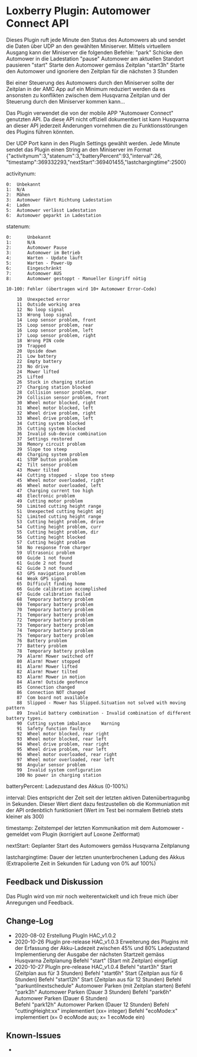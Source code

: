 # Loxberry Plugin: Automower Connect API
Dieses Plugin ruft jede Minute den Status des Automowers ab und sendet die Daten über UDP an den gewählten Miniserver. Mittels virtuellem Ausgang kann der Miniserver die folgenden Befehle:
 "park" 		Schicke den Automower in die Ladestation
 "pause"		Automower am aktuellen Standort pausieren
 "start"		Starte den Automower gemäss Zeitplan
 "start3h" 		Starte den Automower und ignoriere den Zeitplan für die nächsten 3 Stunden

Bei einer Steuerung des Automowers durch den Miniserver sollte der Zeitplan in der AMC App auf ein Minimum reduziert werden da es ansonsten zu konflikten zwischen dem Husqvarna Zeitplan und der Steuerung durch den Miniserver kommen kann...

Das Plugin verwendet die von der mobile APP "Automower Connect" genutzten API. Da diese API nicht offiziell dokumentiert ist kann Husqvarna an dieser API jederzeit Änderungen vornehmen die zu Funktionsstörungen des Plugins führen könnten.

Der UDP Port kann in den PlugIn Settings gewählt werden.
Jede Minute sendet das Plugin einen String an den Miniserver im Format {"activitynum":3,"statenum":3,"batteryPercent":93,"interval":26, "timestamp":369332293,"nextStart":369401455,"lastchargingtime":2500}

activitynum:

    0:  Unbekannt
    1:  N/A
    2:  Mähen
    3:  Automower fährt Richtung Ladestation
    4:  Laden
    5:  Automower verlässt Ladestation
    6:  Automower geparkt in Ladestation

statenum:

    0:      Unbekannt
    1:      N/A
    2:      Automower Pause
    3:      Automower im Betrieb
    4:      Warten - Update läuft
    5:      Warten - Power-Up
    6:      Eingeschränkt
    7:      Automower AUS
    8:      Automower gestoppt - Manueller Eingriff nötig
    
    10-100: Fehler (übertragen wird 10+ Automower Error-Code)

        10  Unexpected error
        11  Outside working area
        12  No loop signal
        13  Wrong loop signal
        14  Loop sensor problem, front
        15  Loop sensor problem, rear
        16  Loop sensor problem, left
        17  Loop sensor problem, right
        18  Wrong PIN code
        19  Trapped
        20  Upside down
        21  Low battery
        22  Empty battery
        23  No drive
        24  Mower lifted
        25  Lifted
        26  Stuck in charging station
        27  Charging station blocked
        28  Collision sensor problem, rear
        29  Collision sensor problem, front
        30  Wheel motor blocked, right
        31  Wheel motor blocked, left
        32  Wheel drive problem, right
        33  Wheel drive problem, left
        34  Cutting system blocked
        35  Cutting system blocked
        36  Invalid sub-device combination
        37  Settings restored
        38  Memory circuit problem
        39  Slope too steep
        40  Charging system problem
        41  STOP button problem
        42  Tilt sensor problem
        43  Mower tilted
        44  Cutting stopped - slope too steep
        45  Wheel motor overloaded, right
        46  Wheel motor overloaded, left
        47  Charging current too high
        48  Electronic problem
        49  Cutting motor problem
        50  Limited cutting height range
        51  Unexpected cutting height adj
        52  Limited cutting height range
        53  Cutting height problem, drive
        54  Cutting height problem, curr
        55  Cutting height problem, dir
        56  Cutting height blocked
        57  Cutting height problem
        58  No response from charger
        59  Ultrasonic problem
        60  Guide 1 not found
        61  Guide 2 not found
        62  Guide 3 not found
        63  GPS navigation problem
        64  Weak GPS signal
        65  Difficult finding home
        66  Guide calibration accomplished
        67  Guide calibration failed
        68  Temporary battery problem
        69  Temporary battery problem
        70  Temporary battery problem
        71  Temporary battery problem
        72  Temporary battery problem
        73  Temporary battery problem
        74  Temporary battery problem
        75  Temporary battery problem
        76  Battery problem
        77  Battery problem
        78  Temporary battery problem
        79  Alarm! Mower switched off
        80  Alarm! Mower stopped
        81  Alarm! Mower lifted
        82  Alarm! Mower tilted
        83  Alarm! Mower in motion
        84  Alarm! Outside geofence
        85  Connection changed
        86  Connection NOT changed
        87  Com board not available
        88  Slipped - Mower has Slipped.Situation not solved with moving pattern
        89  Invalid battery combination - Invalid combination of different battery types.
        90  Cutting system imbalance    Warning
        91  Safety function faulty
        92  Wheel motor blocked, rear right
        93  Wheel motor blocked, rear left
        94  Wheel drive problem, rear right
        95  Wheel drive problem, rear left
        96  Wheel motor overloaded, rear right
        97  Wheel motor overloaded, rear left
        98  Angular sensor problem
        99  Invalid system configuration
        100 No power in charging station

batteryPercent:
    Ladezustand des Akkus (0-100%)
    
interval:
    Dies entspricht der Zeit seit der letzten aktiven Datenübertragunbg in Sekunden. Dieser Wert dient dazu festzustellen ob die Kommuniation mit der API ordenbtlich funktioniert (Wert im Test bei normalem Betrieb stets kleiner als 300)

timestamp:
	Zeitstempel der letzten Kommunikation mit dem Automower - gemeldet vom Plugin (korrigiert auf Loxone Zeitformat)

nextStart:
	Geplanter Start des Automowers gemäss Husqvarna Zeitplanung
	
lastchargingtime:
	Dauer der letzten ununterbrochenen Ladung des Akkus (Extrapolierte Zeit in Sekunden für Ladung von 0% auf 100%)

## Feedback und Diskussion
Das PlugIn wird von mir noch weiterentwickelt und ich freue mich über Anregungen und Feedback.

## Change-Log
- 2020-08-02  Erstellung PlugIn HAC_v1.0.2
- 2020-10-26  PlugIn pre-release HAC_v1.0.3
			  Erweiterung des Plugins mit der Erfassung der Akku-Ladezeit zwischen 45% und 80% Ladezustand
			  Implementierung der Ausgabe der nächsten Startzeit gemäss Husqvarna Zeitplanung
			  Befehl "start" (Start mit Zeitplan) eingefügt
- 2020-10-27  PlugIn pre-release HAC_v1.0.4
			  Befehl "start3h"  Start (Zeitplan aus für 3 Stunden)
			  Befehl "start6h"  Start (Zeitplan aus für 6 Stunden)
			  Befehl "start12h" Start (Zeitplan aus für 12 Stunden)
			  Befehl "parkuntilnextschedule" Automower Parken (mit Zeitplan starten)
			  Befehl "park3h"  Automower Parken (Dauer 3 Stunden)
			  Befehl "park6h"  Automower Parken (Dauer 6 Stunden)	 
			  Befehl "park12h" Automower Parken (Dauer 12 Stunden)
			  Befehl "cuttingHeight:xx" implementiert (xx= integer)
			  Befehl "ecoMode:x" implementiert (x= 0 ecoMode aus; x= 1 ecoMode ein)
## Known-Issues
- 

